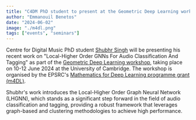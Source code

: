 ```yaml
---
title: "C4DM PhD student to present at the Geometric Deep Learning workshop"
author: "Emmanouil Benetos"
date: "2024-06-02"
image: "./m4dl.png"
tags: ["events", "seminars"]
---
```


Centre for Digital Music PhD student [Shubhr Singh](https://shubhrsingh22.github.io/) will be presenting his recent work on "Local-Higher Order GNNs For Audio Classification And Tagging" as part of the [Geometric Deep Learning workshop](https://maths4dl.ac.uk/newsevents/geometric-deep-learning-workshop-university-of-cambridge-10-12-june-2024), taking place on 10-12 June 2024 at the University of Cambridge. The workshop is organised by the EPSRC's [Mathematics for Deep Learning programme grant (m4DL)](https://maths4dl.ac.uk/).

Shubhr's work introduces the Local-Higher Order Graph Neural Network (LHGNN), which stands as a significant step forward in the field of audio classification and tagging, providing a robust framework that leverages graph-based and clustering methodologies to achieve high performance.
